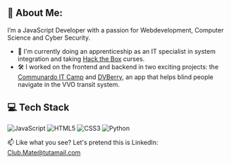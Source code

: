 ## 💫 About Me:

I’m a JavaScript Developer with a passion for Webdevelopment, Computer Science and Cyber Security.

* 🌱 I'm currently doing an apprenticeship as an IT specialist in system integration and taking [Hack the Box](https://academy.hackthebox.com/) curses.
* 🛠 I worked on the frontend and backend in two exciting projects: the [Communardo IT Camp](https://github.com/IT-Wintercamp-2025) and [DVBerry](https://github.com/Julius-Babies/JH_DVBerry), an app that helps blind people navigate in the VVO transit system.

## 💻 Tech Stack

![JavaScript](https://img.shields.io/badge/javascript-%23323330.svg?style=for-the-badge\&logo=javascript\&logoColor=%23F7DF1E) ![HTML5](https://img.shields.io/badge/html5-%23E34F26.svg?style=for-the-badge\&logo=html5\&logoColor=white) ![CSS3](https://img.shields.io/badge/css3-%231572B6.svg?style=for-the-badge\&logo=css3\&logoColor=white) ![Python](https://img.shields.io/badge/python-3670A0?style=for-the-badge\&logo=python\&logoColor=ffdd54)


📫 Like what you see? Let's pretend this is LinkedIn: [Club.Mate@tutamail.com](mailto:Club.Mate@tutamail.com)
